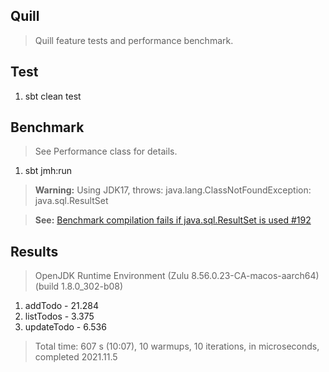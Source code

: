 Quill
-----
>Quill feature tests and performance benchmark.

Test
----
1. sbt clean test

Benchmark
---------
>See Performance class for details.
1. sbt jmh:run
>**Warning:** Using JDK17, throws: java.lang.ClassNotFoundException: java.sql.ResultSet

>**See:** [Benchmark compilation fails if java.sql.ResultSet is used #192](https://github.com/sbt/sbt-jmh/issues/192)

Results
-------
>OpenJDK Runtime Environment (Zulu 8.56.0.23-CA-macos-aarch64) (build 1.8.0_302-b08)
1. addTodo - 21.284
2. listTodos - 3.375
3. updateTodo - 6.536
>Total time: 607 s (10:07), 10 warmups, 10 iterations, in microseconds, completed 2021.11.5